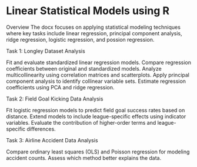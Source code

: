 # Linear Statistical Models using R

Overview
The docx focuses on applying statistical modeling techniques where key tasks include linear regression, principal component analysis, ridge regression, logistic regression, and possion regression.

Task 1: Longley Dataset Analysis

Fit and evaluate standardized linear regression models.
Compare regression coefficients between original and standardized models.
Analyze multicollinearity using correlation matrices and scatterplots.
Apply principal component analysis to identify collinear variable sets.
Estimate regression coefficients using PCA and ridge regression.

Task 2: Field Goal Kicking Data Analysis

Fit logistic regression models to predict field goal success rates based on distance.
Extend models to include league-specific effects using indicator variables.
Evaluate the contribution of higher-order terms and league-specific differences.

Task 3: Airline Accident Data Analysis

Compare ordinary least squares (OLS) and Poisson regression for modeling accident counts.
Assess which method better explains the data.
